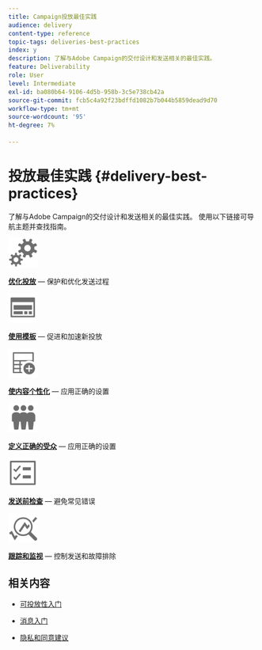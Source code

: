 ```yaml
---
title: Campaign投放最佳实践
audience: delivery
content-type: reference
topic-tags: deliveries-best-practices
index: y
description: 了解与Adobe Campaign的交付设计和发送相关的最佳实践。
feature: Deliverability
role: User
level: Intermediate
exl-id: ba080b64-9106-4d5b-958b-3c5e738cb42a
source-git-commit: fcb5c4a92f23bdffd1082b7b044b5859dead9d70
workflow-type: tm+mt
source-wordcount: '95'
ht-degree: 7%

---
```


# 投放最佳实践 {#delivery-best-practices}

了解与Adobe Campaign的交付设计和发送相关的最佳实践。 使用以下链接可导航主题并查找指南。

<img src="assets/do-not-localize/optimize.svg"  width="60px">

**[优化投放](optimize-delivery.md)**  — 保护和优化发送过程

<img src="assets/do-not-localize/design.svg"  width="60px">

**[使用模板](use-templates.md)**  — 促进和加速新投放

<img src="assets/do-not-localize/custom.svg"  width="60px">

**[使内容个性化](design-and-personalize.md)**  — 应用正确的设置

<img src="assets/do-not-localize/profiles.svg"  width="60px">

**[定义正确的受众](define-the-right-audience.md)**  — 应用正确的设置

<img src="assets/do-not-localize/start.svg"  width="60px">

**[发送前检查](check-before-sending.md)**  — 避免常见错误

<img src="assets/do-not-localize/troubleshoot.svg"  width="60px">

**[跟踪和监视](track-and-monitor.md)**  — 控制发送和故障排除

## 相关内容

* [可投放性入门](../../sending/using/about-deliverability.md)

* [消息入门](../../channels/using/get-started-communication-channels.md)

* [隐私和同意建议](../../start/using/privacy.md)
